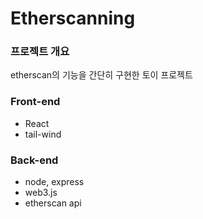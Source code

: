 # Etherscanning

### 프로젝트 개요

etherscan의 기능을 간단히 구현한 토이 프로젝트

### Front-end

- React
- tail-wind

### Back-end

- node, express
- web3.js
- etherscan api

